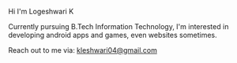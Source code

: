 Hi I'm Logeshwari K



Currently pursuing B.Tech Information Technology, I'm interested in developing android apps and games, even websites sometimes.

Reach out to me via: kleshwari04@gmail.com
